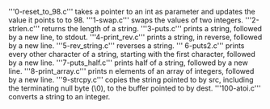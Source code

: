 '''0-reset_to_98.c''' takes a pointer to an int as parameter and updates the value it points to to 98.
'''1-swap.c''' swaps the values of two integers.
'''2-strlen.c''' returns the length of a string.
'''3-puts.c''' prints a string, followed by a new line, to stdout.
'''4-print_rev.c''' prints a string, in reverse, followed by a new line.
'''5-rev_string.c''' reverses a string.
''' 6-puts2.c''' prints every other character of a string, starting with the first character, followed by a new line.
'''7-puts_half.c''' prints half of a string, followed by a new line.
'''8-print_array.c''' prints n elements of an array of integers, followed by a new line.
'''9-strcpy.c''' copies the string pointed to by src, including the terminating null byte (\0), to the buffer pointed to by dest.
'''100-atoi.c''' converts a string to an integer.
